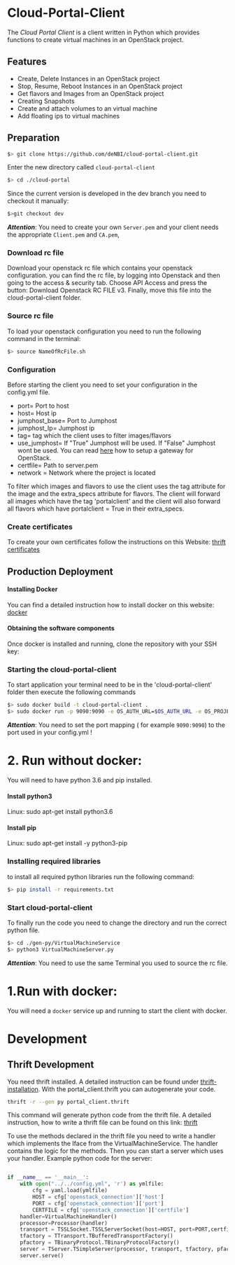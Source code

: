 # Cloud-Portal-Client
The *Cloud Portal Client* is a client written in Python which provides functions to create virtual machines in an OpenStack project.

## Features

 - Create, Delete Instances in an OpenStack project
 - Stop, Resume, Reboot Instances in an OpenStack project
 - Get flavors and Images from an OpenStack project
 - Creating Snapshots
 - Create and attach volumes to an virtual machine
 - Add floating ips to virtual machines

## Preparation


~~~BASH
$> git clone https://github.com/deNBI/cloud-portal-client.git
~~~

Enter the new directory called `cloud-portal-client`

~~~BASH
$> cd ./cloud-portal
~~~

Since the current version is developed in the dev branch you need to checkout it manually:

~~~BASH
$>git checkout dev
~~~

_**Attention**_: You need to create your own `Server.pem` and your client needs the appropriate `Client.pem` and `CA.pem`,


### Download rc file

Download your openstack rc file which contains your openstack configuration.
you can find the rc file, by logging into Openstack and
then going to the access & security tab.
Choose API Access and press the button: Download Openstack RC FILE v3.
Finally, move this file into the cloud-portal-client folder.

### Source rc file

To load your openstack configuration you need to run the following command in the terminal:

 ~~~BASH
$> source NameOfRcFile.sh
~~~

### Configuration

Before starting the client you need to set your configuration in the config.yml file.

* port= Port to host
* host= Host ip
* jumphost_base= Port to Jumphost
* jumphost_Ip= Jumphost ip
* tag= tag which the client uses to filter images/flavors
* use_jumphost= If "True" Jumphost will be used. If "False" Jumphost wont be used. You can read [here](ProjectGateway.md) how to setup a gateway for OpenStack.
* certfile= Path to server.pem
* network = Network where the project is located


To filter which images and flavors to use the client uses the tag attribute for the image and the extra_specs attribute for flavors.
The client will forward all images which have the tag 'portalclient' and the client will also forward all flavors which have portalclient = True in their extra_specs.


### Create certificates

To create your own certificates follow the instructions on this Website: [thrift certificates](https://thrift.apache.org/test/keys)

## Production Deployment

#### Installing Docker

You can find a detailed instruction how to install docker on this website: [docker](https://docs.docker.com/engine/installation/linux/docker-ce/ubuntu/#install-docker-ce)

#### Obtaining the software components

Once docker is installed and running, clone the repository with your SSH key:

### Starting the cloud-portal-client

To start application your terminal need to be in the 'cloud-portal-client' folder then execute the following commands
~~~BASH
$> sudo docker build -t cloud-portal-client .
$> sudo docker run -p 9090:9090 -e OS_AUTH_URL=$OS_AUTH_URL -e OS_PROJECT_ID=$OS_PROJECT_ID -e OS_PROJECT_NAME=$OS_PROJECT_NAME -e OS_USERNAME=$OS_USERNAME -e OS_PASSWORD=$OS_PASSWORD -e OS_USER_DOMAIN_NAME=$OS_USER_DOMAIN_NAME -it cloud-portal-client python3 VirtualMachineServer.py
~~~
_**Attention**_: You need to set the port mapping ( for example `9090:9090`) to the port used in your config.yml !


# 2. Run without docker:
 You will need to have python 3.6 and pip installed.

#### Install python3
 Linux:
 sudo apt-get install python3.6

#### Install pip
 Linux:
 sudo apt-get install -y python3-pip

### Installing required libraries

to install all required python libraries run the following command:
 ~~~BASH
$> pip install -r requirements.txt
~~~

### Start cloud-portal-client
To finally run the code you need to change the directory and run the correct python file.

 ~~~BASH
$> cd ./gen-py/VirtualMachineService
$> python3 VirtualMachineServer.py 
~~~

_**Attention**_: You need to use the same Terminal you used to source the rc file.


# 1.Run with docker:
   You will need a `docker` service up and running to start the client with docker.



# Development
## Thrift Development
You need thrift installed.
A detailed instruction can be found under [thrift-installation](http://thrift-tutorial.readthedocs.io/en/latest/installation.html).
With the portal_client.thrift you can autogenerate your code.

~~~BASH
thrift -r --gen py portal_client.thrift
~~~

This command will generate python code from the thrift file.
A detailed instruction, how to write a thrift file can be found on this link: [thrift](http://thrift-tutorial.readthedocs.io/en/latest/usage-example.html#generating-code-with-thrift)

To use the methods declared in the thrift file you need to write a handler which implements the Iface from the VirtualMachineService. The handler contains the logic for the methods.
Then you can start a server which uses your handler.
Example python code for the server:
```python

if __name__ == '__main__':
    with open("../../config.yml", 'r') as ymlfile:
        cfg = yaml.load(ymlfile)
        HOST = cfg['openstack_connection']['host']
        PORT = cfg['openstack_connection']['port']
        CERTFILE = cfg['openstack_connection']['certfile']
    handler=VirtualMachineHandler()
    processor=Processor(handler)
    transport = TSSLSocket.TSSLServerSocket(host=HOST, port=PORT,certfile=CERTFILE)
    tfactory = TTransport.TBufferedTransportFactory()
    pfactory = TBinaryProtocol.TBinaryProtocolFactory()
    server = TServer.TSimpleServer(processor, transport, tfactory, pfactory)
    server.serve()
```



